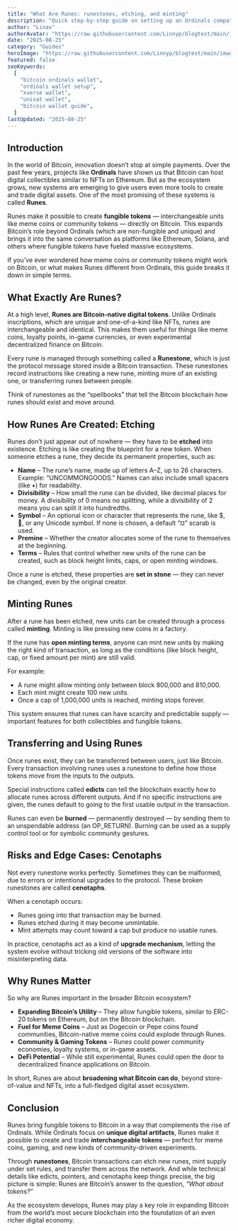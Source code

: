 ```yaml
---
title: "What Are Runes: runestones, etching, and minting"
description: "Quick step-by-step guide on setting up an Ordinals compatible wallet."
author: "Linax"
authorAvatar: "https://raw.githubusercontent.com/Linnyp/blogtest/main/images/avatars/linax.png"
date: "2025-08-25"
category: "Guides"
heroImage: "https://raw.githubusercontent.com/Linnyp/blogtest/main/images/heroes/bitcoinrunesFontBlk.png"
featured: false
seoKeywords:
  [
    "bitcoin ordinals wallet",
    "ordinals wallet setup",
    "xverse wallet",
    "unisat wallet",
    "bitcoin wallet guide",
  ]
lastUpdated: "2025-08-25"
---
```


## Introduction

In the world of Bitcoin, innovation doesn’t stop at simple payments. Over the past few years, projects like **Ordinals** have shown us that Bitcoin can host digital collectibles similar to NFTs on Ethereum. But as the ecosystem grows, new systems are emerging to give users even more tools to create and trade digital assets. One of the most promising of these systems is called **Runes**.

Runes make it possible to create **fungible tokens** — interchangeable units like meme coins or community tokens — directly on Bitcoin. This expands Bitcoin’s role beyond Ordinals (which are non-fungible and unique) and brings it into the same conversation as platforms like Ethereum, Solana, and others where fungible tokens have fueled massive ecosystems.

If you’ve ever wondered how meme coins or community tokens might work on Bitcoin, or what makes Runes different from Ordinals, this guide breaks it down in simple terms.

## What Exactly Are Runes?

At a high level, **Runes are Bitcoin-native digital tokens**. Unlike Ordinals inscriptions, which are unique and one-of-a-kind like NFTs, runes are interchangeable and identical. This makes them useful for things like meme coins, loyalty points, in-game currencies, or even experimental decentralized finance on Bitcoin.

Every rune is managed through something called a **Runestone**, which is just the protocol message stored inside a Bitcoin transaction. These runestones record instructions like creating a new rune, minting more of an existing one, or transferring runes between people.

Think of runestones as the “spellbooks” that tell the Bitcoin blockchain how runes should exist and move around.

## How Runes Are Created: Etching

Runes don’t just appear out of nowhere — they have to be **etched** into existence. Etching is like creating the blueprint for a new token. When someone etches a rune, they decide its permanent properties, such as:

- **Name** – The rune’s name, made up of letters A–Z, up to 26 characters. Example: “UNCOMMONGOODS.” Names can also include small spacers (like •) for readability.
- **Divisibility** – How small the rune can be divided, like decimal places for money. A divisibility of 0 means no splitting, while a divisibility of 2 means you can split it into hundredths.
- **Symbol** – An optional icon or character that represents the rune, like $, 🧿, or any Unicode symbol. If none is chosen, a default “¤” scarab is used.
- **Premine** – Whether the creator allocates some of the rune to themselves at the beginning.
- **Terms** – Rules that control whether new units of the rune can be created, such as block height limits, caps, or open minting windows.

Once a rune is etched, these properties are **set in stone** — they can never be changed, even by the original creator.

## Minting Runes

After a rune has been etched, new units can be created through a process called **minting**. Minting is like pressing new coins in a factory.

If the rune has **open minting terms**, anyone can mint new units by making the right kind of transaction, as long as the conditions (like block height, cap, or fixed amount per mint) are still valid.

For example:

- A rune might allow minting only between block 800,000 and 810,000.
- Each mint might create 100 new units.
- Once a cap of 1,000,000 units is reached, minting stops forever.

This system ensures that runes can have scarcity and predictable supply — important features for both collectibles and fungible tokens.

## Transferring and Using Runes

Once runes exist, they can be transferred between users, just like Bitcoin. Every transaction involving runes uses a runestone to define how those tokens move from the inputs to the outputs.

Special instructions called **edicts** can tell the blockchain exactly how to allocate runes across different outputs. And if no specific instructions are given, the runes default to going to the first usable output in the transaction.

Runes can even be **burned** — permanently destroyed — by sending them to an unspendable address (an OP_RETURN). Burning can be used as a supply control tool or for symbolic community gestures.

## Risks and Edge Cases: Cenotaphs

Not every runestone works perfectly. Sometimes they can be malformed, due to errors or intentional upgrades to the protocol. These broken runestones are called **cenotaphs**.

When a cenotaph occurs:

- Runes going into that transaction may be burned.
- Runes etched during it may become unmintable.
- Mint attempts may count toward a cap but produce no usable runes.

In practice, cenotaphs act as a kind of **upgrade mechanism**, letting the system evolve without tricking old versions of the software into misinterpreting data.

## Why Runes Matter

So why are Runes important in the broader Bitcoin ecosystem?

- **Expanding Bitcoin’s Utility** – They allow fungible tokens, similar to ERC-20 tokens on Ethereum, but on the Bitcoin blockchain.
- **Fuel for Meme Coins** – Just as Dogecoin or Pepe coins found communities, Bitcoin-native meme coins could explode through Runes.
- **Community & Gaming Tokens** – Runes could power community economies, loyalty systems, or in-game assets.
- **DeFi Potential** – While still experimental, Runes could open the door to decentralized finance applications on Bitcoin.

In short, Runes are about **broadening what Bitcoin can do**, beyond store-of-value and NFTs, into a full-fledged digital asset ecosystem.

## Conclusion

Runes bring fungible tokens to Bitcoin in a way that complements the rise of Ordinals. While Ordinals focus on **unique digital artifacts**, Runes make it possible to create and trade **interchangeable tokens** — perfect for meme coins, gaming, and new kinds of community-driven experiments.

Through **runestones**, Bitcoin transactions can etch new runes, mint supply under set rules, and transfer them across the network. And while technical details like edicts, pointers, and cenotaphs keep things precise, the big picture is simple: Runes are Bitcoin’s answer to the question, _“What about tokens?”_

As the ecosystem develops, Runes may play a key role in expanding Bitcoin from the world’s most secure blockchain into the foundation of an even richer digital economy.
